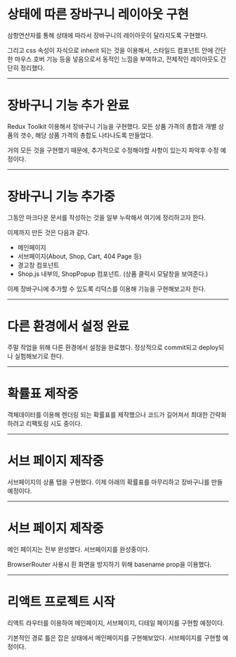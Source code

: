 # 상태에 따른 장바구니 레이아웃 구현

삼항연산자를 통해 상태에 따라서 장바구니의 레이아웃이 달라지도록 구현했다.

그리고 css 속성이 자식으로 inherit 되는 것을 이용해서, 스타일드 컴포넌트 안에 간단한 마우스 호버 기능 등을 넣음으로서 동적인 느낌을 부여하고, 전체적인 레이아웃도 간단히 정리했다.

---------

# 장바구니 기능 추가 완료

Redux Toolkit 이용해서 장바구니 기능을 구현했다. 모든 상품 가격의 총합과 개별 상품의 갯수, 해당 상품 가격의 총합도 나타나도록 만들었다.

거의 모든 것을 구현했기 때문에, 추가적으로 수정해야할 사항이 있는지 파악후 수정 예정이다.

---------

# 장바구니 기능 추가중

그동안 마크다운 문서를 작성하는 것을 일부 누락해서 여기에 정리하고자 한다.

이제까지 만든 것은 다음과 같다.
- 메인페이지
- 서브페이지(About, Shop, Cart, 404 Page 등)
- 경고창 컴포넌트
- Shop.js 내부의, ShopPopup 컴포넌트. (상품 클릭시 모달창을 보여준다.)

이제 장바구니에 추가할 수 있도록 리덕스를 이용해 기능을 구현해보고자 한다.

---------

# 다른 환경에서 설정 완료

주말 작업을 위해 다른 환경에서 설정을 완료했다. 정상적으로 commit되고 deploy되나 실험해보기로 한다.

---------

# 확률표 제작중

객체데이터를 이용해 렌더링 되는 확률표를 제작했으나 코드가 길어져서 최대한 간략화하려고 리팩토링 시도 중이다.

---------

# 서브 페이지 제작중

서브페이지의 상품 탭을 구현했다. 이제 아래의 확률표를 마무리하고 장바구니를 만들 예정이다.

---------

# 서브 페이지 제작중

메인 페이지는 전부 완성했다. 서브페이지를 완성중이다.

BrowserRouter 사용시 흰 화면을 방지하기 위해 basename prop을 이용했다.

---------

# 리액트 프로젝트 시작

리액트 라우터를 이용하여 메인페이지, 서브페이지, 디테일 페이지를 구현할 예정이다.

기본적인 경로 틀은 잡은 상태에서 메인페이지를 구현해보았다. 서브페이지를 구현할 예정이다.